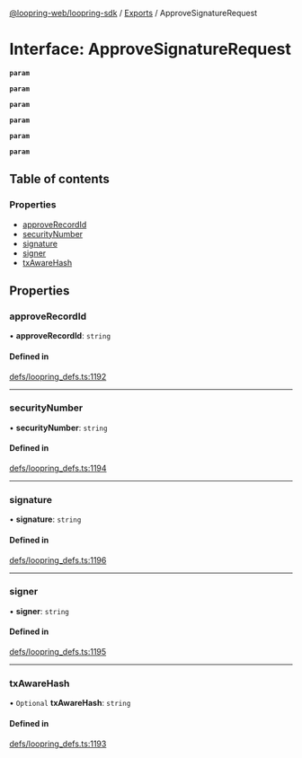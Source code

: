 [@loopring-web/loopring-sdk](../README.md) / [Exports](../modules.md) / ApproveSignatureRequest

# Interface: ApproveSignatureRequest

**`param`**

**`param`**

**`param`**

**`param`**

**`param`**

**`param`**

## Table of contents

### Properties

- [approveRecordId](ApproveSignatureRequest.md#approverecordid)
- [securityNumber](ApproveSignatureRequest.md#securitynumber)
- [signature](ApproveSignatureRequest.md#signature)
- [signer](ApproveSignatureRequest.md#signer)
- [txAwareHash](ApproveSignatureRequest.md#txawarehash)

## Properties

### approveRecordId

• **approveRecordId**: `string`

#### Defined in

[defs/loopring_defs.ts:1192](https://github.com/Loopring/loopring_sdk/blob/9d83b66/src/defs/loopring_defs.ts#L1192)

___

### securityNumber

• **securityNumber**: `string`

#### Defined in

[defs/loopring_defs.ts:1194](https://github.com/Loopring/loopring_sdk/blob/9d83b66/src/defs/loopring_defs.ts#L1194)

___

### signature

• **signature**: `string`

#### Defined in

[defs/loopring_defs.ts:1196](https://github.com/Loopring/loopring_sdk/blob/9d83b66/src/defs/loopring_defs.ts#L1196)

___

### signer

• **signer**: `string`

#### Defined in

[defs/loopring_defs.ts:1195](https://github.com/Loopring/loopring_sdk/blob/9d83b66/src/defs/loopring_defs.ts#L1195)

___

### txAwareHash

• `Optional` **txAwareHash**: `string`

#### Defined in

[defs/loopring_defs.ts:1193](https://github.com/Loopring/loopring_sdk/blob/9d83b66/src/defs/loopring_defs.ts#L1193)
